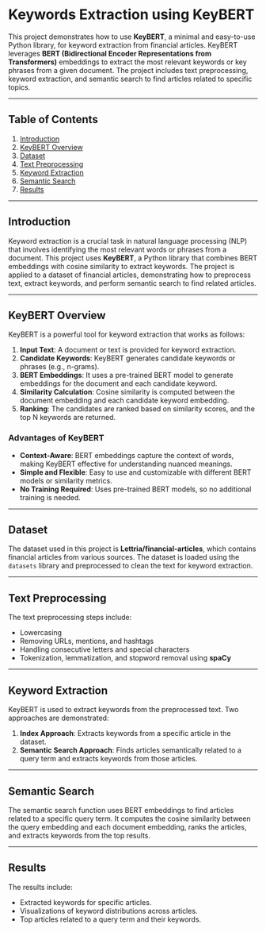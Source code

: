 # Keywords Extraction using KeyBERT

This project demonstrates how to use **KeyBERT**, a minimal and easy-to-use Python library, for keyword extraction from financial articles. KeyBERT leverages **BERT (Bidirectional Encoder Representations from Transformers)** embeddings to extract the most relevant keywords or key phrases from a given document. The project includes text preprocessing, keyword extraction, and semantic search to find articles related to specific topics.

---

## Table of Contents
1. [Introduction](#introduction)
2. [KeyBERT Overview](#keybert-overview)
3. [Dataset](#dataset)
4. [Text Preprocessing](#text-preprocessing)
5. [Keyword Extraction](#keyword-extraction)
6. [Semantic Search](#semantic-search)
7. [Results](#results)

---

## Introduction
Keyword extraction is a crucial task in natural language processing (NLP) that involves identifying the most relevant words or phrases from a document. This project uses **KeyBERT**, a Python library that combines BERT embeddings with cosine similarity to extract keywords. The project is applied to a dataset of financial articles, demonstrating how to preprocess text, extract keywords, and perform semantic search to find related articles.

---

## KeyBERT Overview
KeyBERT is a powerful tool for keyword extraction that works as follows:
1. **Input Text**: A document or text is provided for keyword extraction.
2. **Candidate Keywords**: KeyBERT generates candidate keywords or phrases (e.g., n-grams).
3. **BERT Embeddings**: It uses a pre-trained BERT model to generate embeddings for the document and each candidate keyword.
4. **Similarity Calculation**: Cosine similarity is computed between the document embedding and each candidate keyword embedding.
5. **Ranking**: The candidates are ranked based on similarity scores, and the top N keywords are returned.

### Advantages of KeyBERT
- **Context-Aware**: BERT embeddings capture the context of words, making KeyBERT effective for understanding nuanced meanings.
- **Simple and Flexible**: Easy to use and customizable with different BERT models or similarity metrics.
- **No Training Required**: Uses pre-trained BERT models, so no additional training is needed.

---

## Dataset
The dataset used in this project is **Lettria/financial-articles**, which contains financial articles from various sources. The dataset is loaded using the `datasets` library and preprocessed to clean the text for keyword extraction.

---

## Text Preprocessing
The text preprocessing steps include:
- Lowercasing
- Removing URLs, mentions, and hashtags
- Handling consecutive letters and special characters
- Tokenization, lemmatization, and stopword removal using **spaCy**

---

## Keyword Extraction
KeyBERT is used to extract keywords from the preprocessed text. Two approaches are demonstrated:
1. **Index Approach**: Extracts keywords from a specific article in the dataset.
2. **Semantic Search Approach**: Finds articles semantically related to a query term and extracts keywords from those articles.

---

## Semantic Search
The semantic search function uses BERT embeddings to find articles related to a specific query term. It computes the cosine similarity between the query embedding and each document embedding, ranks the articles, and extracts keywords from the top results.

---

## Results
The results include:
- Extracted keywords for specific articles.
- Visualizations of keyword distributions across articles.
- Top articles related to a query term and their keywords.

